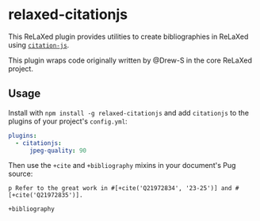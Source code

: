 # relaxed-citationjs

This ReLaXed plugin provides utilities to create bibliographies in ReLaXed
using [``citation-js``](https://citation.js.org/).

This plugin wraps code originally written by @Drew-S in the core ReLaXed project.


## Usage

Install with ``npm install -g relaxed-citationjs`` and add ``citationjs`` to the plugins of
your project's ``config.yml``:

```yaml
plugins:
  - citationjs:
      jpeg-quality: 90
```

Then use the ``+cite`` and ``+bibliography`` mixins in your document's Pug source:

```pug
p Refer to the great work in #[+cite('Q21972834', '23-25')] and #[+cite('Q21972835')].

+bibliography

```